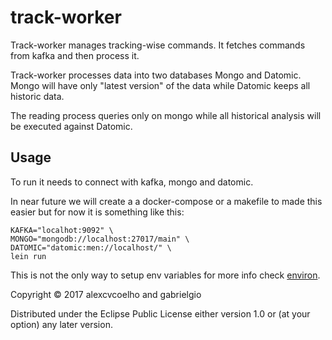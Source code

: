 # track-worker

Track-worker manages tracking-wise commands. It fetches commands from kafka and then process it.

Track-worker processes data into two databases Mongo and Datomic. 
Mongo will have only "latest version" of the data while Datomic keeps all historic data.

The reading process queries only on mongo while all historical analysis will be executed against Datomic.

## Usage

To run it needs to connect with kafka, mongo and datomic.

In near future we will create a a docker-compose or a makefile to made this easier but for now it is something like this:

```
KAFKA="localhot:9092" \
MONGO="mongodb://localhost:27017/main" \
DATOMIC="datomic:men://localhost/" \
lein run
```

This is not the only way to setup env variables for more info check [environ](https://github.com/weavejester/environ#usage).

Copyright © 2017 alexcvcoelho and gabrielgio

Distributed under the Eclipse Public License either version 1.0 or (at
your option) any later version.
